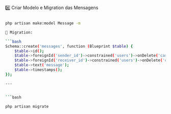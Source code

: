 4️⃣ Criar Modelo e Migration das Mensagens

```bash

php artisan make:model Message -m

🔧 Migration:

```bash
Schema::create('messages', function (Blueprint $table) {
    $table->id();
    $table->foreignId('sender_id')->constrained('users')->onDelete('cascade');
    $table->foreignId('receiver_id')->constrained('users')->onDelete('cascade');
    $table->text('message');
    $table->timestamps();
});

---


```bash

php artisan migrate

